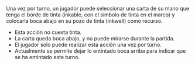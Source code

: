 Una vez por turno, un jugador puede seleccionar una carta de su mano que tenga el borde de tinta (inkable, con el símbolo de tinta en el marco) y colocarla boca abajo en su pozo de tinta (inkwell) como recurso.
- Esta acción no cuesta tinta.    
- La carta queda boca abajo, y no puede mirarse durante la partida.    
- El jugador solo puede realizar esta acción una vez por turno.    
- Actualmente se permite dejar lo entintado boca arriba para indicar que se ha entintado este turno.
